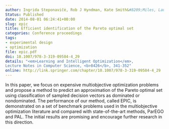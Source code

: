 ```yaml
---
author: Ingrida Steponavičė, Rob J Hyndman, Kate Smith&#8209;Miles, Laura Villanova
Status: Published
date: 2014-08-01 06:24:41+00:00
slug: epic
title: Efficient identification of the Pareto optimal set
categories: Conference proceedings
tags:
- experimental design
- optimization
file: epic.pdf
doi: 10.1007/978-3-319-09584-4_29
details: "<em>Learning and Intelligent Optimization</em>,
Lecture Notes in Computer Science, <b>8426</b>, 341-352"
online: http://link.springer.com/chapter/10.1007/978-3-319-09584-4_29
---
```


In this paper, we focus on expensive multiobjective optimization problems and propose a method to predict an approximation of the Pareto optimal set using classification of sampled decision vectors as dominated or nondominated. The performance of our method, called EPIC, is demonstrated on a set of benchmark problems used in the multiobjective optimization literature and compared with state-of-the-art methods, ParEGO and PAL. The initial results are promising and encourage further research in this direction.
